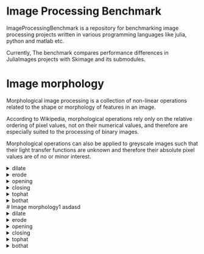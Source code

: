 # Image Processing Benchmark

ImageProcessingBenchmark is a repository for benchmarking image processing projects written in various programming languages like julia, python and matlab etc.

Currently, The benchmark compares performance differences in JuliaImages projects with Skimage and its submodules.

# Image morphology 
Morphological image processing is a collection of non-linear operations related to the shape or morphology of features in an image.

According to Wikipedia, morphological operations rely only on the relative ordering of pixel values, 
not on their numerical values, and therefore are especially suited to the processing of binary images.

Morphological operations can also be applied to greyscale images such that their light 
transfer functions are unknown and therefore their absolute pixel values are of no or minor interest.

<details>
<summary>dilate</summary> 

| Operations       | Julia         | Python  |
| -----------------|:-------------:| -----:|
| dilate| ![](https://raw.githubusercontent.com/ashwani-rathee/ImageProcessingBenchmark/main/src/results/julia/dilate.png) | ![](https://raw.githubusercontent.com/ashwani-rathee/ImageProcessingBenchmark/main/src/results/python/dilation.png) |
| dilate| 0.0011634867325554267      |   0.0908295320000434 |
        
</details>
<details>
<summary>erode</summary> 

| Operations       | Julia         | Python  |
| -----------------|:-------------:| -----:|
| erode| ![](https://raw.githubusercontent.com/ashwani-rathee/ImageProcessingBenchmark/main/src/results/julia/erode.png) | ![](https://raw.githubusercontent.com/ashwani-rathee/ImageProcessingBenchmark/main/src/results/python/erosion.png) |
| erode| 0.0010089615028351566      |   0.08186553000018648 |
        
</details>
<details>
<summary>opening</summary> 

| Operations       | Julia         | Python  |
| -----------------|:-------------:| -----:|
| opening| ![](https://raw.githubusercontent.com/ashwani-rathee/ImageProcessingBenchmark/main/src/results/julia/opening.png) | ![](https://raw.githubusercontent.com/ashwani-rathee/ImageProcessingBenchmark/main/src/results/python/opening.png) |
| opening| 0.0020555694594483337      |   0.15950707100000727 |
        
</details>
<details>
<summary>closing</summary> 

| Operations       | Julia         | Python  |
| -----------------|:-------------:| -----:|
| closing| ![](https://raw.githubusercontent.com/ashwani-rathee/ImageProcessingBenchmark/main/src/results/julia/closing.png) | ![](https://raw.githubusercontent.com/ashwani-rathee/ImageProcessingBenchmark/main/src/results/python/closing.png) |
| closing| 0.002078544901461379      |   0.1594595039998694 |
        
</details>
<details>
<summary>tophat</summary> 

| Operations       | Julia         | Python  |
| -----------------|:-------------:| -----:|
| tophat| ![](https://raw.githubusercontent.com/ashwani-rathee/ImageProcessingBenchmark/main/src/results/julia/tophat.png) | ![](https://raw.githubusercontent.com/ashwani-rathee/ImageProcessingBenchmark/main/src/results/python/white_tophat.png) |
| tophat| 0.002642249175625334      |   0.1605421879999085 |
        
</details>
<details>
<summary>bothat</summary> 

| Operations       | Julia         | Python  |
| -----------------|:-------------:| -----:|
| bothat| ![](https://raw.githubusercontent.com/ashwani-rathee/ImageProcessingBenchmark/main/src/results/julia/bothat.png) | ![](https://raw.githubusercontent.com/ashwani-rathee/ImageProcessingBenchmark/main/src/results/python/black_tophat.png) |
| bothat| 0.00208786151444119      |   0.15819581499999913 |
        
</details>
# Image morphology1 
asdasd
<details>
<summary>dilate</summary> 

| Operations       | Julia         | Python  |
| -----------------|:-------------:| -----:|
| dilate| ![](https://raw.githubusercontent.com/ashwani-rathee/ImageProcessingBenchmark/main/src/results/julia/dilate.png) | ![](https://raw.githubusercontent.com/ashwani-rathee/ImageProcessingBenchmark/main/src/results/python/dilation.png) |
| dilate| 0.0011634867325554267      |   0.0908295320000434 |
        
</details>
<details>
<summary>erode</summary> 

| Operations       | Julia         | Python  |
| -----------------|:-------------:| -----:|
| erode| ![](https://raw.githubusercontent.com/ashwani-rathee/ImageProcessingBenchmark/main/src/results/julia/erode.png) | ![](https://raw.githubusercontent.com/ashwani-rathee/ImageProcessingBenchmark/main/src/results/python/erosion.png) |
| erode| 0.0010089615028351566      |   0.08186553000018648 |
        
</details>
<details>
<summary>opening</summary> 

| Operations       | Julia         | Python  |
| -----------------|:-------------:| -----:|
| opening| ![](https://raw.githubusercontent.com/ashwani-rathee/ImageProcessingBenchmark/main/src/results/julia/opening.png) | ![](https://raw.githubusercontent.com/ashwani-rathee/ImageProcessingBenchmark/main/src/results/python/opening.png) |
| opening| 0.0020555694594483337      |   0.15950707100000727 |
        
</details>
<details>
<summary>closing</summary> 

| Operations       | Julia         | Python  |
| -----------------|:-------------:| -----:|
| closing| ![](https://raw.githubusercontent.com/ashwani-rathee/ImageProcessingBenchmark/main/src/results/julia/closing.png) | ![](https://raw.githubusercontent.com/ashwani-rathee/ImageProcessingBenchmark/main/src/results/python/closing.png) |
| closing| 0.002078544901461379      |   0.1594595039998694 |
        
</details>
<details>
<summary>tophat</summary> 

| Operations       | Julia         | Python  |
| -----------------|:-------------:| -----:|
| tophat| ![](https://raw.githubusercontent.com/ashwani-rathee/ImageProcessingBenchmark/main/src/results/julia/tophat.png) | ![](https://raw.githubusercontent.com/ashwani-rathee/ImageProcessingBenchmark/main/src/results/python/white_tophat.png) |
| tophat| 0.002642249175625334      |   0.1605421879999085 |
        
</details>
<details>
<summary>bothat</summary> 

| Operations       | Julia         | Python  |
| -----------------|:-------------:| -----:|
| bothat| ![](https://raw.githubusercontent.com/ashwani-rathee/ImageProcessingBenchmark/main/src/results/julia/bothat.png) | ![](https://raw.githubusercontent.com/ashwani-rathee/ImageProcessingBenchmark/main/src/results/python/black_tophat.png) |
| bothat| 0.00208786151444119      |   0.15819581499999913 |
        
</details>
